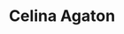 ---
title: Celina Agaton
organization: MapPH
country: Philippines
talk: "Resilient Networks, OpenStreetMap and Open Data to Achieve the SDGs"
---